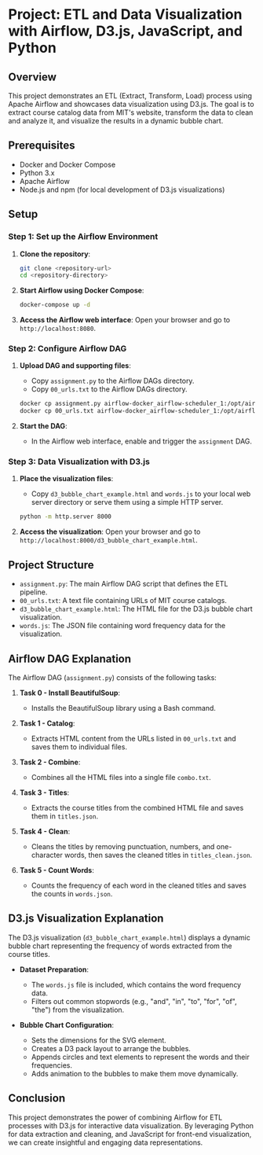

# Project: ETL and Data Visualization with Airflow, D3.js, JavaScript, and Python

## Overview

This project demonstrates an ETL (Extract, Transform, Load) process using Apache Airflow and showcases data visualization using D3.js. The goal is to extract course catalog data from MIT's website, transform the data to clean and analyze it, and visualize the results in a dynamic bubble chart.

## Prerequisites

- Docker and Docker Compose
- Python 3.x
- Apache Airflow
- Node.js and npm (for local development of D3.js visualizations)

## Setup

### Step 1: Set up the Airflow Environment

1. **Clone the repository**:
   ```sh
   git clone <repository-url>
   cd <repository-directory>
   ```

2. **Start Airflow using Docker Compose**:
   ```sh
   docker-compose up -d
   ```

3. **Access the Airflow web interface**:
   Open your browser and go to `http://localhost:8080`.

### Step 2: Configure Airflow DAG

1. **Upload DAG and supporting files**:
   - Copy `assignment.py` to the Airflow DAGs directory.
   - Copy `00_urls.txt` to the Airflow DAGs directory.

   ```sh
   docker cp assignment.py airflow-docker_airflow-scheduler_1:/opt/airflow/dags/
   docker cp 00_urls.txt airflow-docker_airflow-scheduler_1:/opt/airflow/dags/
   ```

2. **Start the DAG**:
   - In the Airflow web interface, enable and trigger the `assignment` DAG.

### Step 3: Data Visualization with D3.js

1. **Place the visualization files**:
   - Copy `d3_bubble_chart_example.html` and `words.js` to your local web server directory or serve them using a simple HTTP server.

   ```sh
   python -m http.server 8000
   ```

2. **Access the visualization**:
   Open your browser and go to `http://localhost:8000/d3_bubble_chart_example.html`.

## Project Structure

- `assignment.py`: The main Airflow DAG script that defines the ETL pipeline.
- `00_urls.txt`: A text file containing URLs of MIT course catalogs.
- `d3_bubble_chart_example.html`: The HTML file for the D3.js bubble chart visualization.
- `words.js`: The JSON file containing word frequency data for the visualization.

## Airflow DAG Explanation

The Airflow DAG (`assignment.py`) consists of the following tasks:

1. **Task 0 - Install BeautifulSoup**:
   - Installs the BeautifulSoup library using a Bash command.

2. **Task 1 - Catalog**:
   - Extracts HTML content from the URLs listed in `00_urls.txt` and saves them to individual files.

3. **Task 2 - Combine**:
   - Combines all the HTML files into a single file `combo.txt`.

4. **Task 3 - Titles**:
   - Extracts the course titles from the combined HTML file and saves them in `titles.json`.

5. **Task 4 - Clean**:
   - Cleans the titles by removing punctuation, numbers, and one-character words, then saves the cleaned titles in `titles_clean.json`.

6. **Task 5 - Count Words**:
   - Counts the frequency of each word in the cleaned titles and saves the counts in `words.json`.

## D3.js Visualization Explanation

The D3.js visualization (`d3_bubble_chart_example.html`) displays a dynamic bubble chart representing the frequency of words extracted from the course titles.

- **Dataset Preparation**:
  - The `words.js` file is included, which contains the word frequency data.
  - Filters out common stopwords (e.g., "and", "in", "to", "for", "of", "the") from the visualization.

- **Bubble Chart Configuration**:
  - Sets the dimensions for the SVG element.
  - Creates a D3 pack layout to arrange the bubbles.
  - Appends circles and text elements to represent the words and their frequencies.
  - Adds animation to the bubbles to make them move dynamically.

## Conclusion

This project demonstrates the power of combining Airflow for ETL processes with D3.js for interactive data visualization. By leveraging Python for data extraction and cleaning, and JavaScript for front-end visualization, we can create insightful and engaging data representations.
